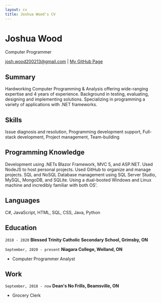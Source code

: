 ```yaml
---
layout: cv
title: Joshua Wood's CV
---
```

# Joshua Wood
Computer Programmer

<div id="webaddress">
<a href="josh.wood200213@gmail.com">josh.wood200213@gmail.com</a>
| <a href="https://github.com/Kalaghni">My GitHub Page</a>
</div>


## Summary

Hardworking Computer Programming & Analysis offering wide-ranging expertise and 4 years of experience. Background in testing, evaluating, designing and implementing solutions. Specializing in programming a variety of applications with .NET frameworks.


## Skills

Issue diagnosis and resolution, Programming development support, Full-stack development, Project management, Team-building


## Programming Knowledge

Development using .NETs Blazor Framework, MVC 5, and ASP.NET. Used NodeJS to host personal projects. Used GitHub to organize and manage projects. SQL and NoSQL Database management using SQL Server Studio, MySQL, MongoDB, and SQLite. Using a dual-booted Windows and Linux machine and incredibly familiar with both OS'.


## Languages

C#, JavaScript, HTML, SQL, CSS, Java, Python

## Education

`2018 - 2020`
__Blessed Trinity Catholic Secondary School, Grimsby, ON__

`September, 2020 - present`
__Niagara College, Welland, ON__

- Computer Programmer Analyst


## Work

`September, 2018 - now`
__Dean's No Frills, Beamsville, ON__

- Grocery Clerk


<!-- ### Footer

Last updated: April 2022-->



